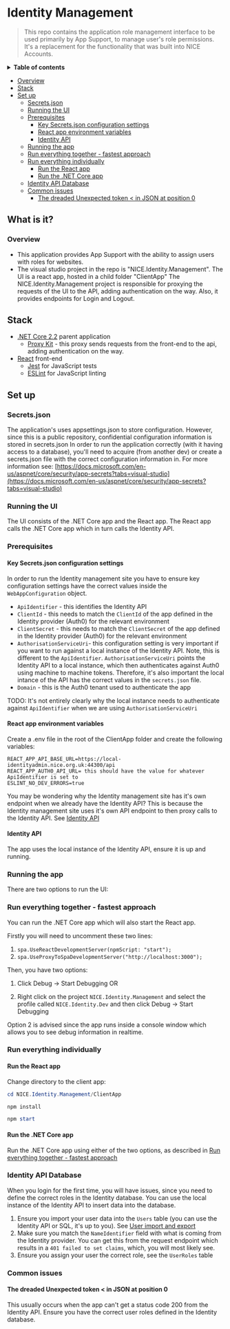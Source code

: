 # Identity Management
  
 > This repo contains the application role management interface to be used primarily by App Support, to manage user's role permissions. 
 > It's a replacement for the functionality that was built into NICE Accounts.
 
<details>
<summary><strong>Table of contents</strong></summary>
<!-- START doctoc generated TOC please keep comment here to allow auto update -->
<!-- DON'T EDIT THIS SECTION, INSTEAD RE-RUN doctoc TO UPDATE -->
</details>

  - [Overview](#overview)
- [Stack](#stack)
- [Set up](#set-up)
  - [Secrets.json](#secretsjson)
  - [Running the UI](#running-the-ui)
  - [Prerequisites](#prerequisites)
    - [Key Secrets.json configuration settings](#key-secretsjson-configuration-settings)
    - [React app environment variables](#react-app-environment-variables)
    - [Identity API](#identity-api)
  - [Running the app](#running-the-app)
  - [Run everything together - fastest approach](#run-everything-together---fastest-approach)
  - [Run everything individually](#run-everything-individually)
    - [Run the React app](#run-the-react-app)
    - [Run the .NET Core app](#run-the-net-core-app)
  - [Identity API Database](#identity-api-database)
  - [Common issues](#common-issues)
    - [The dreaded Unexpected token < in JSON at position 0](#the-dreaded-unexpected-token--in-json-at-position-0)

<!-- END doctoc generated TOC please keep comment here to allow auto update -->
</details>
  
## What is it?

### Overview

- This application provides App Support with the ability to assign users with roles for websites.
- The visual studio project in the repo is "NICE.Identity.Management". The UI is a react app, hosted in a child folder "ClientApp"
The NICE.Identity.Management project is responsible for proxying the requests of the UI to the API, adding authentication on the way. Also, it provides endpoints for Login and Logout.
  
## Stack

- [.NET Core 2.2](https://github.com/dotnet/core) parent application
  - [Proxy Kit](https://github.com/damianh/ProxyKit) - this proxy sends requests from the front-end to the api, adding authentication on the way.
- [React](https://reactjs.org/) front-end
  - [Jest](https://facebook.github.io/jest/) for JavaScript tests
  - [ESLint](https://eslint.org/) for JavaScript linting

## Set up

### Secrets.json

The application's uses appsettings.json to store configuration. However, since this is a public repository, confidential configuration information is stored in secrets.json
In order to run the application correctly (with it having access to a database), you'll need to acquire (from another dev) or create a secrets.json file with the correct configuration information in. For more  information see: [https://docs.microsoft.com/en-us/aspnet/core/security/app-secrets?tabs=visual-studio](https://docs.microsoft.com/en-us/aspnet/core/security/app-secrets?tabs=visual-studio)

### Running the UI

The UI consists of the .NET Core app and the React app. The React app calls the .NET Core app which in turn calls the Identity API.

### Prerequisites

#### Key Secrets.json configuration settings

In order to run the Identity management site you have to ensure key configuration settings have the correct values inside the `WebAppConfiguration` object.

- `ApiIdentifier` - this identifies the Identity API
- `ClientId` - this needs to match the `ClientId` of the app defined in the Identity provider (Auth0) for the relevant environment
- `ClientSecret` - this needs to match the `ClientSecret` of the app defined in the Identity provider (Auth0) for the relevant environment
- `AuthorisationServiceUri`- this configuration setting is very important if you want to run against a local instance of the Identity API. Note, this is different to the `ApiIdentifier`. `AuthorisationServiceUri` points the Identity API to a local instance, which then authenticates against Auth0 using machine to machine tokens. Therefore, it's also important the local intance of the API has the correct values in the `secrets.json` file.
- `Domain` - this is the Auth0 tenant used to authenticate the app

TODO: It's not entirely clearly why the local instance needs to authenticate against `ApiIdentifier` when we are using `AuthorisationServiceUri`

#### React app environment variables

Create a .env file in the root of the ClientApp folder and create the following variables:

```text
REACT_APP_API_BASE_URL=https://local-identityadmin.nice.org.uk:44300/api
REACT_APP_AUTH0_API_URL= this should have the value for whatever ApiIdentifier is set to
ESLINT_NO_DEV_ERRORS=true
```

You may be wondering why the Identity management site has it's own endpoint when we already have the Identity API? This is because the Identity management site uses it's own API endpoint to then proxy calls to the Identity API. See [Identity API](#identity-api)

#### Identity API

The app uses the local instance of the Identity API, ensure it is up and running.

### Running the app

There are two options to run the UI:

### Run everything together - fastest approach

You can run the .NET Core app which will also start the React app.

Firstly you will need to uncomment these two lines:

1. `spa.UseReactDevelopmentServer(npmScript: "start");`
2. `spa.UseProxyToSpaDevelopmentServer("http://localhost:3000");`

Then, you have two options:

1. Click Debug -> Start Debugging OR

2. Right click on the project `NICE.Identity.Management` and select the profile called `NICE.Identity.Dev` and then click Debug -> Start Debugging

Option 2 is advised since the app runs inside a console window which allows you to see debug information in realtime.

### Run everything individually

#### Run the React app

Change directory to the client app:

```powershell
cd NICE.Identity.Management/ClientApp

npm install

npm start
```

#### Run the .NET Core app

Run the .NET Core app using either of the two options, as described in [Run everything together - fastest approach](#run-everything-together---fastest-approach)

### Identity API Database

When you login for the first time, you will have issues, since you need to define the correct roles in the Identity database. You can use the local instance of the Identity API to insert data into the database.

1. Ensure you import your user data into the `Users` table (you can use the Identity API or SQL, it's up to you). See [User import and export](https://nicedigital.atlassian.net/wiki/spaces/IDAM/pages/2703622343/User+import+and+export)
2. Make sure you match the `NameIdentifier` field with what is coming from the Identity provider. You can get this from the request endpoint which results in a `401 failed to set claims`, which, you will most likely see.
3. Ensure you assign your user the correct role, see the `UserRoles` table

### Common issues

#### The dreaded Unexpected token < in JSON at position 0

This usually occurs when the app can't get a status code 200 from the Identity API. Ensure you have the correct user roles defined in the Identity database.